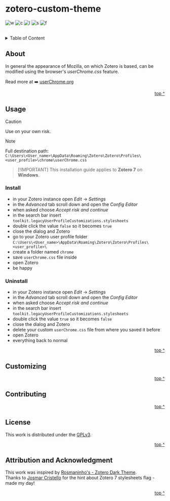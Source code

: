 <!-- Sprungmarke TOP -->
<a id="top"></a>

# zotero-custom-theme

<!-- Status badges -->
![w] ![c] ![l] ![s] ![f]</br></br>

<!-- ToC -->
<details>
  <summary>Table of Content</summary>
  <ul style="list-style-type: none;">
    <li><a href="#about">About</a></li>
    <li><a href="#usage">Usage</a></li>
    <li><a href="#customizing">Customizing</a></li>
    <li><a href="#contributing">Contributing</a></li>
    <li><a href="#license">License</a></li>
    <li><a href="#attribution-and-acknowledgment">Attribution and Acknowledgment</a></li>
  </ul>
</details>

## About
In general the appearance of Mozilla, on which Zotero is based, can be modified using the browser's *userChrome.css* feature.

Read more at ➡️ [userChrome.org][extUserChrome]

<p align="right"><a href="#top">top ^</a></p>

## Usage
> [!CAUTION]
> Use on your own risk.

> [!NOTE]
> Full destination path:  
`C:\Users\<User_name>\AppData\Roaming\Zotero\Zotero\Profiles\<user_profile>\chrome\userChrome.css`

> [!IMPORTANT] This installation guide applies to **Zotero 7** on **Windows**.

### Install
- in your Zotero instance open *Edit* → *Settings*
- in the *Advanced* tab scroll down and open the *Config Editor*
- when asked choose *Accept risk and continue*
- in the search bar insert `toolkit.legacyUserProfileCustomizations.stylesheets`
- double click the value `false` so it becomes `true`
- close the dialog and Zotero
- go to your Zotero user profile folder  
 `C:\Users\<User_name>\AppData\Roaming\Zotero\Zotero\Profiles\<user_profile>\`
- create a folder named `chrome`
- save `userChrome.css` file inside
- open Zotero
- be happy

### Uninstall
- in your Zotero instance open *Edit* → *Settings*
- in the *Advanced* tab scroll down and open the *Config Editor*
- when asked choose *Accept risk and continue*
- in the search bar insert `toolkit.legacyUserProfileCustomizations.stylesheets`
- double click the value `true` so it becomes `false`
- close the dialog and Zotero
- delete your custom `userChrome.css` file from where you saved it before
- open Zotero
- everything back to normal

<p align="right"><a href="#top">top ^</a></p>

## Customizing

<p align="right"><a href="#top">top ^</a></p>

## Contributing

<p align="right"><a href="#top">top ^</a></p>

## License
This work is distributed under the [GPLv3](LICENSE).
<p align="right"><a href="#top">top ^</a></p>

## Attribution and Acknowledgment
This work was inspired by [Rosmaninho's - Zotero Dark Theme](https://github.com/Rosmaninho/Zotero-Dark-Theme).  
Thanks to [Josmar Cristello](https://github.com/josmarcristello/Zotero-Material-Dark-Theme) for the hint about Zotero 7 stylesheets flag - made my day!
<p align="right"><a href="#top">top ^</a></p>

<!-- Badges -->
[c]: https://badgen.net/github/commits/Mephi78/zotero-custom-theme
[l]: https://badgen.net/github/last-commit/Mephi78/zotero-custom-theme
[w]: https://badgen.net/badge/work/in%20progress/yellow
[s]: https://badgen.net/github/stars/Mephi78/zotero-custom-theme
[f]: https://badgen.net/github/forks/Mephi78/zotero-custom-theme

<!-- external Links -->
[extUserChrome]: https://www.userchrome.org/what-is-userchrome-css.html